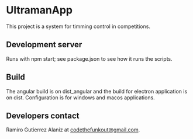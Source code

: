 # UltramanApp

This project is a system for timming control in competitions.

## Development server

Runs with npm start; see package.json to see how it runs the scripts.

## Build

The angular build is on dist_angular and the build for electron application is on dist.
Configuration is for windows and macos applications.

## Developers contact

Ramiro Gutierrez Alaniz at codethefunkout@gmail.com.